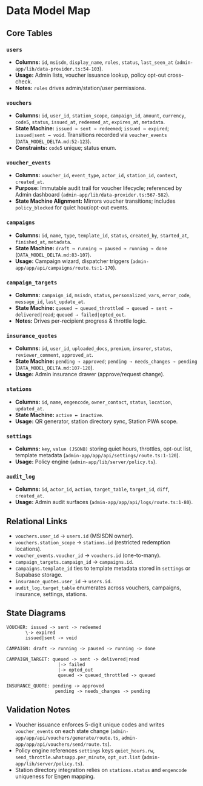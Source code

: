 # Data Model Map

## Core Tables

### `users`
- **Columns:** `id`, `msisdn`, `display_name`, `roles`, `status`, `last_seen_at` (`admin-app/lib/data-provider.ts:54-103`).
- **Usage:** Admin lists, voucher issuance lookup, policy opt-out cross-check.
- **Notes:** `roles` drives admin/station/user permissions.

### `vouchers`
- **Columns:** `id`, `user_id`, `station_scope`, `campaign_id`, `amount`, `currency`, `code5`, `status`, `issued_at`, `redeemed_at`, `expires_at`, `metadata`.
- **State Machine:** `issued → sent → redeemed`; `issued → expired`; `issued|sent → void`. Transitions recorded via `voucher_events` (`DATA_MODEL_DELTA.md:52-123`).
- **Constraints:** `code5` unique; status enum.

### `voucher_events`
- **Columns:** `voucher_id`, `event_type`, `actor_id`, `station_id`, `context`, `created_at`.
- **Purpose:** Immutable audit trail for voucher lifecycle; referenced by Admin dashboard (`admin-app/lib/data-provider.ts:567-582`).
- **State Machine Alignment:** Mirrors voucher transitions; includes `policy_blocked` for quiet hour/opt-out events.

### `campaigns`
- **Columns:** `id`, `name`, `type`, `template_id`, `status`, `created_by`, `started_at`, `finished_at`, `metadata`.
- **State Machine:** `draft → running → paused → running → done` (`DATA_MODEL_DELTA.md:83-107`).
- **Usage:** Campaign wizard, dispatcher triggers (`admin-app/app/api/campaigns/route.ts:1-170`).

### `campaign_targets`
- **Columns:** `campaign_id`, `msisdn`, `status`, `personalized_vars`, `error_code`, `message_id`, `last_update_at`.
- **State Machine:** `queued → queued_throttled → queued → sent → delivered|read`; `queued → failed|opted_out`.
- **Notes:** Drives per-recipient progress & throttle logic.

### `insurance_quotes`
- **Columns:** `id`, `user_id`, `uploaded_docs`, `premium`, `insurer`, `status`, `reviewer_comment`, `approved_at`.
- **State Machine:** `pending → approved`; `pending → needs_changes → pending` (`DATA_MODEL_DELTA.md:107-120`).
- **Usage:** Admin insurance drawer (approve/request change).

### `stations`
- **Columns:** `id`, `name`, `engencode`, `owner_contact`, `status`, `location`, `updated_at`.
- **State Machine:** `active ↔ inactive`.
- **Usage:** QR generator, station directory sync, Station PWA scope.

### `settings`
- **Columns:** `key`, `value (JSONB)` storing quiet hours, throttles, opt-out list, template metadata (`admin-app/app/api/settings/route.ts:1-120`).
- **Usage:** Policy engine (`admin-app/lib/server/policy.ts`).

### `audit_log`
- **Columns:** `id`, `actor_id`, `action`, `target_table`, `target_id`, `diff`, `created_at`.
- **Usage:** Admin audit surfaces (`admin-app/app/api/logs/route.ts:1-80`).

## Relational Links
- `vouchers.user_id` → `users.id` (MSISDN owner).
- `vouchers.station_scope` → `stations.id` (restricted redemption locations).
- `voucher_events.voucher_id` → `vouchers.id` (one-to-many).
- `campaign_targets.campaign_id` → `campaigns.id`.
- `campaigns.template_id` ties to template metadata stored in `settings` or Supabase storage.
- `insurance_quotes.user_id` → `users.id`.
- `audit_log.target_table` enumerates across vouchers, campaigns, insurance, settings, stations.

## State Diagrams

```
VOUCHER: issued -> sent -> redeemed
       \-> expired
       issued|sent -> void
```

```
CAMPAIGN: draft -> running -> paused -> running -> done
```

```
CAMPAIGN_TARGET: queued -> sent -> delivered|read
                   |-> failed
                   |-> opted_out
                   queued -> queued_throttled -> queued
```

```
INSURANCE_QUOTE: pending -> approved
                  pending -> needs_changes -> pending
```

## Validation Notes
- Voucher issuance enforces 5-digit unique codes and writes `voucher_events` on each state change (`admin-app/app/api/vouchers/generate/route.ts`, `admin-app/app/api/vouchers/send/route.ts`).
- Policy engine references `settings` keys `quiet_hours.rw`, `send_throttle.whatsapp.per_minute`, `opt_out.list` (`admin-app/lib/server/policy.ts`).
- Station directory integration relies on `stations.status` and `engencode` uniqueness for Engen mapping.

